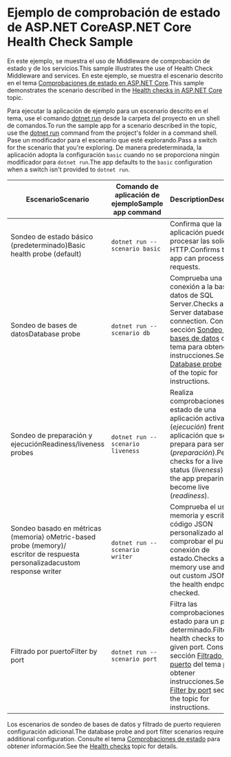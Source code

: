 # <a name="aspnet-core-health-check-sample"></a><span data-ttu-id="0e0ed-101">Ejemplo de comprobación de estado de ASP.NET Core</span><span class="sxs-lookup"><span data-stu-id="0e0ed-101">ASP.NET Core Health Check Sample</span></span>

<span data-ttu-id="0e0ed-102">En este ejemplo, se muestra el uso de Middleware de comprobación de estado y de los servicios.</span><span class="sxs-lookup"><span data-stu-id="0e0ed-102">This sample illustrates the use of Health Check Middleware and services.</span></span> <span data-ttu-id="0e0ed-103">En este ejemplo, se muestra el escenario descrito en el tema [Comprobaciones de estado en ASP.NET Core](https://docs.microsoft.com/aspnet/core/host-and-deploy/health-checks).</span><span class="sxs-lookup"><span data-stu-id="0e0ed-103">This sample demonstrates the scenario described in the [Health checks in ASP.NET Core](https://docs.microsoft.com/aspnet/core/host-and-deploy/health-checks) topic.</span></span>

<span data-ttu-id="0e0ed-104">Para ejecutar la aplicación de ejemplo para un escenario descrito en el tema, use el comando [dotnet run](https://docs.microsoft.com/dotnet/core/tools/dotnet-run) desde la carpeta del proyecto en un shell de comandos.</span><span class="sxs-lookup"><span data-stu-id="0e0ed-104">To run the sample app for a scenario described in the topic, use the [dotnet run](https://docs.microsoft.com/dotnet/core/tools/dotnet-run) command from the project's folder in a command shell.</span></span> <span data-ttu-id="0e0ed-105">Pase un modificador para el escenario que esté explorando.</span><span class="sxs-lookup"><span data-stu-id="0e0ed-105">Pass a switch for the scenario that you're exploring.</span></span> <span data-ttu-id="0e0ed-106">De manera predeterminada, la aplicación adopta la configuración `basic` cuando no se proporciona ningún modificador para `dotnet run`.</span><span class="sxs-lookup"><span data-stu-id="0e0ed-106">The app defaults to the `basic` configuration when a switch isn't provided to `dotnet run`.</span></span>

| <span data-ttu-id="0e0ed-107">Escenario</span><span class="sxs-lookup"><span data-stu-id="0e0ed-107">Scenario</span></span>                                               | <span data-ttu-id="0e0ed-108">Comando de aplicación de ejemplo</span><span class="sxs-lookup"><span data-stu-id="0e0ed-108">Sample app command</span></span>               | <span data-ttu-id="0e0ed-109">Description</span><span class="sxs-lookup"><span data-stu-id="0e0ed-109">Description</span></span> |
| ------------------------------------------------------ | -------------------------------- | ----------- |
| <span data-ttu-id="0e0ed-110">Sondeo de estado básico (predeterminado)</span><span class="sxs-lookup"><span data-stu-id="0e0ed-110">Basic health probe (default)</span></span>                           | `dotnet run --scenario basic`    | <span data-ttu-id="0e0ed-111">Confirma que la aplicación puede procesar las solicitudes HTTP.</span><span class="sxs-lookup"><span data-stu-id="0e0ed-111">Confirms that the app can process HTTP requests.</span></span> |
| <span data-ttu-id="0e0ed-112">Sondeo de bases de datos</span><span class="sxs-lookup"><span data-stu-id="0e0ed-112">Database probe</span></span>                                         | `dotnet run --scenario db`       | <span data-ttu-id="0e0ed-113">Comprueba una conexión a la base de datos de SQL Server.</span><span class="sxs-lookup"><span data-stu-id="0e0ed-113">Checks a SQL Server database connection.</span></span> <span data-ttu-id="0e0ed-114">Consulte la sección [Sondeo de bases de datos](https://docs.microsoft.com/aspnet/core/host-and-deploy/health-checks#database-probe) del tema para obtener instrucciones.</span><span class="sxs-lookup"><span data-stu-id="0e0ed-114">See the [Database probe](https://docs.microsoft.com/aspnet/core/host-and-deploy/health-checks#database-probe) section of the topic for instructions.</span></span> |
| <span data-ttu-id="0e0ed-115">Sondeo de preparación y ejecución</span><span class="sxs-lookup"><span data-stu-id="0e0ed-115">Readiness/liveness probes</span></span>                              | `dotnet run --scenario liveness` | <span data-ttu-id="0e0ed-116">Realiza comprobaciones de estado de una aplicación activa (*ejecución*) frente a la aplicación que se prepara para ser activa (*preparación*).</span><span class="sxs-lookup"><span data-stu-id="0e0ed-116">Performs checks for a live app status (*liveness*) versus the app preparing to become live (*readiness*).</span></span> |
| <span data-ttu-id="0e0ed-117">Sondeo basado en métricas (memoria) o</span><span class="sxs-lookup"><span data-stu-id="0e0ed-117">Metric-based probe (memory)/</span></span><br><span data-ttu-id="0e0ed-118">escritor de respuesta personalizada</span><span class="sxs-lookup"><span data-stu-id="0e0ed-118">custom response writer</span></span> | `dotnet run --scenario writer`   | <span data-ttu-id="0e0ed-119">Comprueba el uso de memoria y escribe código JSON personalizado al comprobar el punto de conexión de estado.</span><span class="sxs-lookup"><span data-stu-id="0e0ed-119">Checks against memory use and writes out custom JSON when the health endpoint is checked.</span></span> |
| <span data-ttu-id="0e0ed-120">Filtrado por puerto</span><span class="sxs-lookup"><span data-stu-id="0e0ed-120">Filter by port</span></span>                                         | `dotnet run --scenario port`     | <span data-ttu-id="0e0ed-121">Filtra las comprobaciones de estado para un puerto determinado.</span><span class="sxs-lookup"><span data-stu-id="0e0ed-121">Filters health checks to a given port.</span></span> <span data-ttu-id="0e0ed-122">Consulte la sección [Filtrado por puerto](https://docs.microsoft.com/aspnet/core/host-and-deploy/health-checks#filter-by-port) del tema para obtener instrucciones.</span><span class="sxs-lookup"><span data-stu-id="0e0ed-122">See the [Filter by port](https://docs.microsoft.com/aspnet/core/host-and-deploy/health-checks#filter-by-port) section of the topic for instructions.</span></span> |

<span data-ttu-id="0e0ed-123">Los escenarios de sondeo de bases de datos y filtrado de puerto requieren configuración adicional.</span><span class="sxs-lookup"><span data-stu-id="0e0ed-123">The database probe and port filter scenarios require additional configuration.</span></span> <span data-ttu-id="0e0ed-124">Consulte el tema [Comprobaciones de estado](https://docs.microsoft.com/aspnet/core/host-and-deploy/health-checks) para obtener información.</span><span class="sxs-lookup"><span data-stu-id="0e0ed-124">See the [Health checks](https://docs.microsoft.com/aspnet/core/host-and-deploy/health-checks) topic for details.</span></span>
